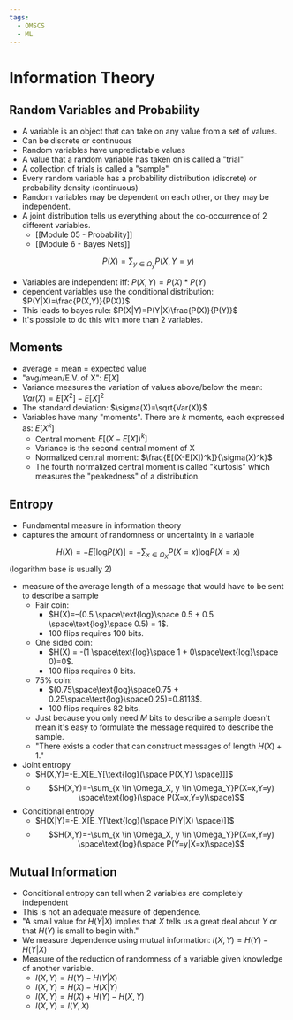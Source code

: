 ```yaml
---
tags:
  - OMSCS
  - ML
---
```

# Information Theory

## Random Variables and Probability
- A variable is an object that can take on any value from a set of values.
- Can be discrete or continuous
- Random variables have unpredictable values
- A value that a random variable has taken on is called a "trial"
- A collection of trials is called a "sample"
- Every random variable has a probability distribution (discrete) or probability density (continuous)
- Random variables may be dependent on each other, or they may be independent.
- A joint distribution tells us everything about the co-occurrence of 2 different variables.
	- [[Module 05 - Probability]]
	- [[Module 6 - Bayes Nets]]

$$
P(X) = \sum_{y \in \Omega_y}P(X,Y=y)
$$

- Variables are independent iff: $P(X,Y)=P(X)*P(Y)$
- dependent variables use the conditional distribution: $P(Y|X)=\frac{P(X,Y)}{P(X)}$
- This leads to bayes rule: $P(X|Y)=P(Y|X)\frac{P(X)}{P(Y)}$
- It's possible to do this with more than 2 variables.

## Moments
- average = mean = expected value
- "avg/mean/E.V. of X": $E[X]$
- Variance measures the variation of values above/below the mean: $Var(X)=E[X^2]-E[X]^2$
- The standard deviation: $\sigma(X)=\sqrt{Var(X)}$
- Variables have many "moments". There are $k$ moments, each expressed as: $E[X^k]$
	- Central moment: $E[(X-E[X])^k]$
	- Variance is the second central moment of X
	- Normalized central moment: $\frac{E[(X-E[X])^k]}{\sigma(X)^k}$
	- The fourth normalized central moment is called "kurtosis" which measures the "peakedness" of a distribution.

## Entropy
- Fundamental measure in information theory
- captures the amount of randomness or uncertainty in a variable

$$
H(X) = -E[\text{log}P(X)] = -\sum_{x \in \Omega_X}P(X=x)\text{log}P(X=x)
$$
(logarithm base is usually 2)

- measure of the average length of a message that would have to be sent to describe a sample
	- Fair coin:
		- $H(X)=–(0.5 \space\text{log}\space 0.5 + 0.5 \space\text{log}\space 0.5) = 1$.
		- 100 flips requires 100 bits.
	- One sided coin:
		- $H(X) = -(1 \space\text{log}\space 1 + 0\space\text{log}\space 0)=0$.
		- 100 flips requires 0 bits.
	- 75% coin:
		- $(0.75\space\text{log}\space0.75 + 0.25\space\text{log}\space0.25)=0.8113$.
		- 100 flips requires 82 bits.
	- Just because you only need $M$ bits to describe a sample doesn't mean it's easy to formulate the message required to describe the sample.
	- "There exists a coder that can construct messages of length $H(X)+1$."
- Joint entropy
	- $H(X,Y)=-E_X[E_Y[\text{log}(\space P(X,Y) \space)]]$
	- $$H(X,Y)=-\sum_{x \in \Omega_X, y \in \Omega_Y}P(X=x,Y=y) \space\text{log}(\space P(X=x,Y=y)\space)$$
- Conditional entropy
	- $H(X|Y)=-E_X[E_Y[\text{log}(\space P(Y|X) \space)]]$
	- $$H(X,Y)=-\sum_{x \in \Omega_X, y \in \Omega_Y}P(X=x,Y=y) \space\text{log}(\space P(Y=y|X=x)\space)$$
## Mutual Information
- Conditional entropy can tell when 2 variables are completely independent
- This is not an adequate measure of dependence.
- "A small value for $H(Y|X)$ implies that $X$ tells us a great deal about $Y$ or that $H(Y)$ is small to begin with."
- We measure dependence using mutual information: $I(X,Y)=H(Y)-H(Y|X)$
- Measure of the reduction of randomness of a variable given knowledge of another variable.
	- $I(X,Y)=H(Y)-H(Y|X)$
	- $I(X,Y)=H(X)-H(X|Y)$
	- $I(X,Y)=H(X)+H(Y)-H(X,Y)$
	- $I(X,Y)=I(Y,X)$

